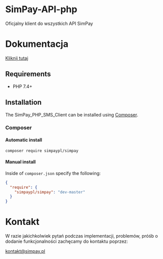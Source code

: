 # SimPay-API-php
Oficjalny klient do wszystkich API SimPay

# Dokumentacja
[Kliknij tutaj](https://docs.simpay.pl/php/?php#wstep)

## Requirements
* PHP 7.4+

## Installation

The SimPay_PHP_SMS_Client can be installed using [Composer](https://packagist.org/packages/simpaypl/simpay).

### Composer

#### Automatic install
```composer require simpaypl/simpay```

#### Manual install
Inside of `composer.json` specify the following:

``` json
{
  "require": {
    "simpaypl/simpay": "dev-master"
  }
}
```

# Kontakt
W razie jakichkolwiek pytań podczas implementacji, problemów, próśb o dodanie funkcjonalności zachęcamy do kontaktu poprzez:

<kontakt@simpay.pl>
